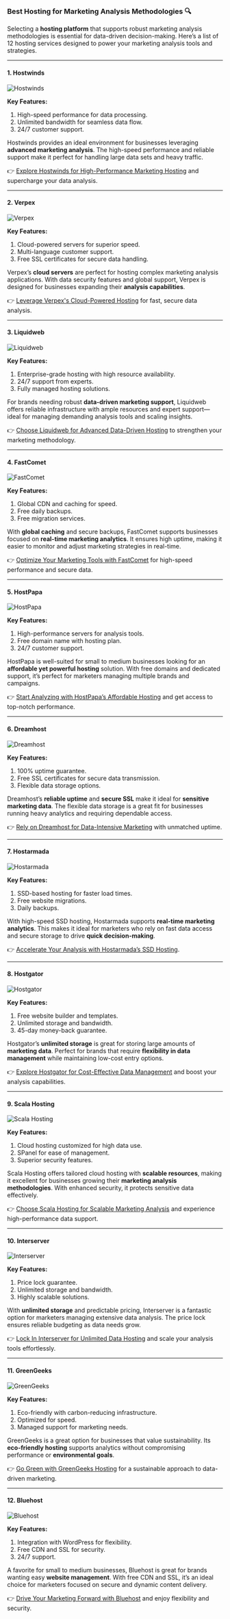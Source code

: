 ### Best Hosting for Marketing Analysis Methodologies 🔍

Selecting a **hosting platform** that supports robust marketing analysis methodologies is essential for data-driven decision-making. Here’s a list of 12 hosting services designed to power your marketing analysis tools and strategies.

---

#### 1. Hostwinds 
![Hostwinds](https://i.imgur.com/53aSNXx.jpeg "Hostwinds Hosting")

**Key Features:**
1. High-speed performance for data processing.
2. Unlimited bandwidth for seamless data flow.
3. 24/7 customer support.

Hostwinds provides an ideal environment for businesses leveraging **advanced marketing analysis**. The high-speed performance and reliable support make it perfect for handling large data sets and heavy traffic.

👉 [Explore Hostwinds for High-Performance Marketing Hosting](https://snipitx.com/hostwinds-jy) and supercharge your data analysis.

---

#### 2. Verpex
![Verpex](https://i.imgur.com/6x5LhiS.jpeg "Verpex Hosting")

**Key Features:**
1. Cloud-powered servers for superior speed.
2. Multi-language customer support.
3. Free SSL certificates for secure data handling.

Verpex’s **cloud servers** are perfect for hosting complex marketing analysis applications. With data security features and global support, Verpex is designed for businesses expanding their **analysis capabilities**.

👉 [Leverage Verpex's Cloud-Powered Hosting](https://snipitx.com/verpex-jy) for fast, secure data analysis.

---

#### 3. Liquidweb
![Liquidweb](https://i.imgur.com/4IvT9SC.jpeg "Liquidweb Hosting")

**Key Features:**
1. Enterprise-grade hosting with high resource availability.
2. 24/7 support from experts.
3. Fully managed hosting solutions.

For brands needing robust **data-driven marketing support**, Liquidweb offers reliable infrastructure with ample resources and expert support—ideal for managing demanding analysis tools and scaling insights.

👉 [Choose Liquidweb for Advanced Data-Driven Hosting](https://snipitx.com/liquidweb-jy) to strengthen your marketing methodology.

---

#### 4. FastComet
![FastComet](https://i.imgur.com/7qgXuWp.png "FastComet Hosting")

**Key Features:**
1. Global CDN and caching for speed.
2. Free daily backups.
3. Free migration services.

With **global caching** and secure backups, FastComet supports businesses focused on **real-time marketing analytics**. It ensures high uptime, making it easier to monitor and adjust marketing strategies in real-time.

👉 [Optimize Your Marketing Tools with FastComet](https://snipitx.com/fastcomet-jy) for high-speed performance and secure data.

---

#### 5. HostPapa
![HostPapa](https://i.imgur.com/ouDTkvl.jpeg "HostPapa Hosting")

**Key Features:**
1. High-performance servers for analysis tools.
2. Free domain name with hosting plan.
3. 24/7 customer support.

HostPapa is well-suited for small to medium businesses looking for an **affordable yet powerful hosting** solution. With free domains and dedicated support, it’s perfect for marketers managing multiple brands and campaigns.

👉 [Start Analyzing with HostPapa’s Affordable Hosting](https://snipitx.com/hostpapa-jy) and get access to top-notch performance.

---

#### 6. Dreamhost
![Dreamhost](https://i.imgur.com/rXIg8ip.jpeg "Dreamhost Hosting")

**Key Features:**
1. 100% uptime guarantee.
2. Free SSL certificates for secure data transmission.
3. Flexible data storage options.

Dreamhost’s **reliable uptime** and **secure SSL** make it ideal for **sensitive marketing data**. The flexible data storage is a great fit for businesses running heavy analytics and requiring dependable access.

👉 [Rely on Dreamhost for Data-Intensive Marketing](https://snipitx.com/dreamhost-jy) with unmatched uptime.

---

#### 7. Hostarmada
![Hostarmada](https://i.imgur.com/KFbdf3o.jpeg "Hostarmada Hosting")

**Key Features:**
1. SSD-based hosting for faster load times.
2. Free website migrations.
3. Daily backups.

With high-speed SSD hosting, Hostarmada supports **real-time marketing analytics**. This makes it ideal for marketers who rely on fast data access and secure storage to drive **quick decision-making**.

👉 [Accelerate Your Analysis with Hostarmada’s SSD Hosting](https://snipitx.com/hostarmada-jy).

---

#### 8. Hostgator
![Hostgator](https://i.imgur.com/BcVkH57.jpeg "Hostgator Hosting")

**Key Features:**
1. Free website builder and templates.
2. Unlimited storage and bandwidth.
3. 45-day money-back guarantee.

Hostgator’s **unlimited storage** is great for storing large amounts of **marketing data**. Perfect for brands that require **flexibility in data management** while maintaining low-cost entry options.

👉 [Explore Hostgator for Cost-Effective Data Management](https://snipitx.com/hostgator-jy) and boost your analysis capabilities.

---

#### 9. Scala Hosting
![Scala Hosting](https://i.imgur.com/uJ5JIK3.png "Scala Web Hosting")

**Key Features:**
1. Cloud hosting customized for high data use.
2. SPanel for ease of management.
3. Superior security features.

Scala Hosting offers tailored cloud hosting with **scalable resources**, making it excellent for businesses growing their **marketing analysis methodologies**. With enhanced security, it protects sensitive data effectively.

👉 [Choose Scala Hosting for Scalable Marketing Analysis](https://snipitx.com/scala-jy) and experience high-performance data support.

---

#### 10. Interserver
![Interserver](https://i.imgur.com/OM5dOEW.jpeg "Interserver Hosting")

**Key Features:**
1. Price lock guarantee.
2. Unlimited storage and bandwidth.
3. Highly scalable solutions.

With **unlimited storage** and predictable pricing, Interserver is a fantastic option for marketers managing extensive data analysis. The price lock ensures reliable budgeting as data needs grow.

👉 [Lock In Interserver for Unlimited Data Hosting](https://snipitx.com/interserver-jy) and scale your analysis tools effortlessly.

---

#### 11. GreenGeeks
![GreenGeeks](https://i.imgur.com/eEwuntu.jpg "GreenGeeks Hosting")

**Key Features:**
1. Eco-friendly with carbon-reducing infrastructure.
2. Optimized for speed.
3. Managed support for marketing needs.

GreenGeeks is a great option for businesses that value sustainability. Its **eco-friendly hosting** supports analytics without compromising performance or **environmental goals**.

👉 [Go Green with GreenGeeks Hosting](https://snipitx.com/greengeeks-jy) for a sustainable approach to data-driven marketing.

---

#### 12. Bluehost
![Bluehost](https://i.imgur.com/PasFF9E.jpeg "Bluehost Hosting")

**Key Features:**
1. Integration with WordPress for flexibility.
2. Free CDN and SSL for security.
3. 24/7 support.

A favorite for small to medium businesses, Bluehost is great for brands wanting easy **website management**. With free CDN and SSL, it’s an ideal choice for marketers focused on secure and dynamic content delivery.

👉 [Drive Your Marketing Forward with Bluehost](https://snipitx.com/bluehost-jy) and enjoy flexibility and security.

